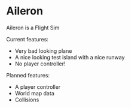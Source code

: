 # Aileron
 Aileron is a Flight Sim

Current features:
- Very bad looking plane
- A nice looking test island with a nice runway
- No player controller!

Planned features:
- A player controller
- World map data
- Collisions
